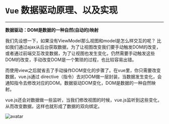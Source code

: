 # `Vue` 数据驱动原理、以及实现

---

**数据驱动：DOM是数据的一种自然(自动的)映射**

我们先设想一下，如果没有ViewModel那么视图和model是怎么样交互的呢？
比如我们通过ajax从后台获取数据，为了让视图改变我们要手动触发DOM的改变，或者通过前端交互改变数据，为了让视图也发生变化，仍然需要手动触发这些DOM的改变，手动改变DOM是一个繁琐的过程，也比较容易出错。

而使用view之后就省去了手动操作DOM变化的步骤了。在vue里，你只需要改变数据，vue.js通过
directive（指令）去对DOM做一层封装，当数据发生变化，会通知指令去修改对应的DOM。数据驱动DOM变化，DOM是数据的一种自然映射。

vue.js还会对数据做一些监听，当我们修改视图的时候，vue.js监听到这些变化，从而改变数据，这样也就形成了数据的双向绑定。

![avatar](../images/1.png)